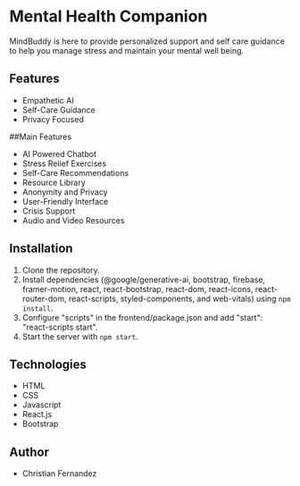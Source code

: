 # Mental Health Companion

MindBuddy is here to provide personalized support and self care guidance to help you manage stress and maintain your mental well being.

## Features
- Empathetic AI
- Self-Care Guidance
- Privacy Focused

##Main Features
- AI Powered Chatbot
- Stress Relief Exercises
- Self-Care Recommendations
- Resource Library
- Anonymity and Privacy
- User-Friendly Interface
- Crisis Support
- Audio and Video Resources

## Installation
1. Clone the repository.
2. Install dependencies (@google/generative-ai, bootstrap, firebase, framer-motion, react, react-bootstrap, react-dom, react-icons, react-router-dom, react-scripts, styled-components, and web-vitals) using `npm install`.
3. Configure "scripts" in the frontend/package.json and add "start": "react-scripts start".
4. Start the server with `npm start`.

## Technologies
- HTML
- CSS
- Javascript
- React.js
- Bootstrap

## Author
- Christian Fernandez
